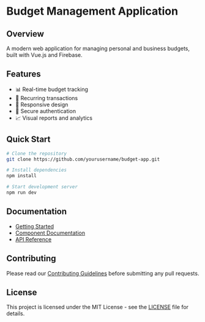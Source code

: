 # Budget Management Application

## Overview
A modern web application for managing personal and business budgets, built with Vue.js and Firebase.

## Features
- 📊 Real-time budget tracking
- 🔄 Recurring transactions
- 📱 Responsive design
- 🔐 Secure authentication
- 📈 Visual reports and analytics

## Quick Start
```bash
# Clone the repository
git clone https://github.com/yourusername/budget-app.git

# Install dependencies
npm install

# Start development server
npm run dev
```

## Documentation
- [Getting Started](./getting-started.md)
- [Component Documentation](./components/)
- [API Reference](./api/)

## Contributing
Please read our [Contributing Guidelines](./CONTRIBUTING.md) before submitting any pull requests.

## License
This project is licensed under the MIT License - see the [LICENSE](./LICENSE) file for details.

